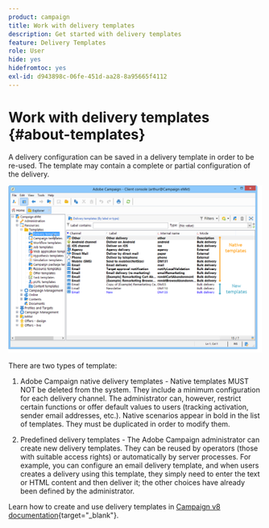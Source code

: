 ```yaml
---
product: campaign
title: Work with delivery templates
description: Get started with delivery templates
feature: Delivery Templates
role: User
hide: yes
hidefromtoc: yes
exl-id: d943898c-06fe-451d-aa28-8a95665f4112
---
```

# Work with delivery templates {#about-templates}

A delivery configuration can be saved in a delivery template in order to be re-used. The template may contain a complete or partial configuration of the delivery.

![](assets/s_user_template_list.png)

There are two types of template:

1. Adobe Campaign native delivery templates - Native templates MUST NOT be deleted from the system. They include a minimum configuration for each delivery channel. The administrator can, however, restrict certain functions or offer default values to users (tracking activation, sender email addresses, etc.). Native scenarios appear in bold in the list of templates. They must be duplicated in order to modify them.

1. Predefined delivery templates - The Adobe Campaign administrator can create new delivery templates. They can be reused by operators (those with suitable access rights) or automatically by server processes. For example, you can configure an email delivery template, and when users creates a delivery using this template, they simply need to enter the text or HTML content and then deliver it; the other choices have already been defined by the administrator.


Learn how to create and use delivery templates in [Campaign v8 documentation](https://experienceleague.adobe.com/en/docs/campaign/campaign-v8/send/create-templates){target="_blank"}.